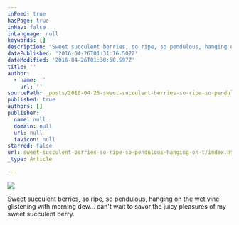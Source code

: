 ```yaml
---
inFeed: true
hasPage: true
inNav: false
inLanguage: null
keywords: []
description: "Sweet succulent berries, so ripe, so pendulous, hanging on the wet vine glistening with morning dew... can't wait to savor the juicy pleasures of my sweet succulent berry."
datePublished: '2016-04-26T01:31:16.507Z'
dateModified: '2016-04-26T01:30:50.597Z'
title: ''
author:
  - name: ''
    url: ''
sourcePath: _posts/2016-04-25-sweet-succulent-berries-so-ripe-so-pendulous-hanging-on-t.md
published: true
authors: []
publisher:
  name: null
  domain: null
  url: null
  favicon: null
starred: false
url: sweet-succulent-berries-so-ripe-so-pendulous-hanging-on-t/index.html
_type: Article

---
```

![](https://s3-us-west-2.amazonaws.com/the-grid-img/p/d3d327645677cb071f8f9c1155f24915a1eef9f9.jpg)

Sweet succulent berries, so ripe, so pendulous, hanging on the wet vine glistening with morning dew... can't wait to savor the juicy pleasures of my sweet succulent berry.